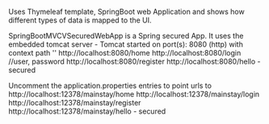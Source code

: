 Uses Thymeleaf template, SpringBoot web Application and shows how different types of data is mapped to the UI. 

SpringBootMVCVSecuredWebApp is a Spring secured App.
It uses the embedded tomcat server - Tomcat started on port(s): 8080 (http) with context path ''
http://localhost:8080/home
http://localhost:8080/login       //user, password
http://localhost:8080/register
http://localhost:8080/hello - secured


Uncomment the application.properties entries to point urls to
http://localhost:12378/mainstay/home
http://localhost:12378/mainstay/login
http://localhost:12378/mainstay/register
http://localhost:12378/mainstay/hello - secured